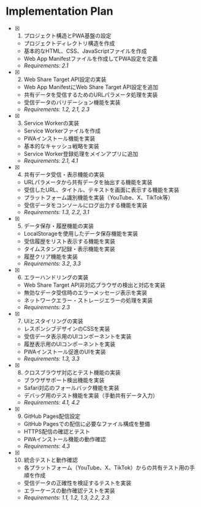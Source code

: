 # Implementation Plan

- [x] 1. プロジェクト構造とPWA基盤の設定
  - プロジェクトディレクトリ構造を作成
  - 基本的なHTML、CSS、JavaScriptファイルを作成
  - Web App Manifestファイルを作成してPWA設定を定義
  - _Requirements: 2.1_

- [x] 2. Web Share Target API設定の実装
  - Web App ManifestにWeb Share Target API設定を追加
  - 共有データを受信するためのURLパラメータ処理を実装
  - 受信データのバリデーション機能を実装
  - _Requirements: 1.2, 2.1, 2.3_

- [x] 3. Service Workerの実装
  - Service Workerファイルを作成
  - PWAインストール機能を実装
  - 基本的なキャッシュ戦略を実装
  - Service Worker登録処理をメインアプリに追加
  - _Requirements: 2.1, 4.1_

- [x] 4. 共有データ受信・表示機能の実装
  - URLパラメータから共有データを抽出する機能を実装
  - 受信したURL、タイトル、テキストを画面に表示する機能を実装
  - プラットフォーム識別機能を実装（YouTube、X、TikTok等）
  - 受信データをコンソールにログ出力する機能を実装
  - _Requirements: 1.3, 2.2, 3.1_

- [x] 5. データ保存・履歴機能の実装
  - LocalStorageを使用したデータ保存機能を実装
  - 受信履歴をリスト表示する機能を実装
  - タイムスタンプ記録・表示機能を実装
  - 履歴クリア機能を実装
  - _Requirements: 3.2, 3.3_

- [x] 6. エラーハンドリングの実装
  - Web Share Target API非対応ブラウザの検出と対応を実装
  - 無効なデータ受信時のエラーメッセージ表示を実装
  - ネットワークエラー・ストレージエラーの処理を実装
  - _Requirements: 2.3_

- [x] 7. UIとスタイリングの実装
  - レスポンシブデザインのCSSを実装
  - 受信データ表示用のUIコンポーネントを実装
  - 履歴表示用のUIコンポーネントを実装
  - PWAインストール促進のUIを実装
  - _Requirements: 1.3, 3.3_

- [x] 8. クロスブラウザ対応とテスト機能の実装
  - ブラウザサポート検出機能を実装
  - Safari対応のフォールバック機能を実装
  - デバッグ用のテスト機能を実装（手動共有データ入力）
  - _Requirements: 4.1, 4.2_

- [x] 9. GitHub Pages配信設定
  - GitHub Pagesでの配信に必要なファイル構成を整備
  - HTTPS配信の確認とテスト
  - PWAインストール機能の動作確認
  - _Requirements: 4.3_

- [x] 10. 統合テストと動作確認
  - 各プラットフォーム（YouTube、X、TikTok）からの共有テスト用の手順を作成
  - 受信データの正確性を検証するテストを実装
  - エラーケースの動作確認テストを実装
  - _Requirements: 1.1, 1.2, 1.3, 2.2, 2.3_
